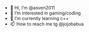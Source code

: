 - 👋 Hi, I’m @asven2011
- 👀 I’m interested in gaming/coding
- 🌱 I’m currently learning с++
- 📫 How to reach me tg @jojobabua
